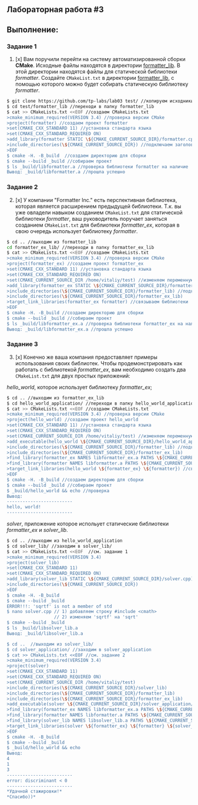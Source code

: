 ## Лабораторная работа #3

## Выполнение:

### Задание 1
1. [x] Вам поручили перейти на систему автоматизированной сборки **CMake**.
Исходные файлы находятся в директории [formatter_lib](formatter_lib).
В этой директории находятся файлы для статической библиотеки *formatter*.
Создайте `CMakeList.txt` в директории [formatter_lib](formatter_lib),
с помощью которого можно будет собирать статическую библиотеку *formatter*.
```sh
$ git clone https://github.com/tp-labs/lab03 test/ //копируем исходники в локальный репозиторий
$ cd test/formatter_lib //переходи в папку formatter_lib
$ cat >> CMakeLists.txt <<EOF //создаем CMakeLists.txt
>cmake_minimum_required(VERSION 3.4) //проверка версии CMake
>project(formatter) //создаем проект formatter
>set(CMAKE_CXX_STANDARD 11) //установка стандарта языка
>set(CMAKE_CXX_STANDARD_REQUIRED ON)
>add_library(formatter STATIC \${CMAKE_CURRENT_SOURCE_DIR}/formatter.cpp) //компилируем библиотеку formatter
>include_directories(\${CMAKE_CURRENT_SOURCE_DIR}) //подключаем заголовочные файлы
>EOF
$ cmake -H. -B_build  //создаем директорию для сборки
$ cmake --build _build //собираем проект
$ ls _build/libformatter.a //проверка библиотеки formatter на наличие
Вывод: _build/libformatter.a //прошла успешно
```

### Задание 2
2. [x] У компании "Formatter Inc." есть перспективная библиотека,
которая является расширением предыдущей библиотеки. Т.к. вы уже овладели
навыком созданием `CMakeList.txt` для статической библиотеки *formatter*, ваш 
руководитель поручает заняться созданием `CMakeList.txt` для библиотеки 
*formatter_ex*, которая в свою очередь использует библиотеку *formatter*.
```sh
$ cd .. //выходим из formatter_lib
cd formatter_ex_lib/ //переходи в папку formatter_ex_lib
$ cat >> CMakeLists.txt <<EOF //создаем CMakeLists.txt
>cmake_minimum_required(VERSION 3.4) //проверка версии CMake
>project(formatter_ex) //создаем проект formatter_ex
>set(CMAKE_CXX_STANDARD 11) //установка стандарта языка
>set(CMAKE_CXX_STANDARD_REQUIRED ON)
>set(CMAKE_CURRENT_SOURCE_DIR /home/vitaliy/test) //изменяем переменную CMAKE_CURRENT_SOURCE_DIR
>add_library(formatter_ex STATIC \${CMAKE_CURRENT_SOURCE_DIR}/formatter_ex_lib/formatter_ex.cpp) //компилируем библиотеку formatter_ex
>include_directories(\${CMAKE_CURRENT_SOURCE_DIR}/formatter_lib) //подключаем заголовочные файлы
>include_directories(\${CMAKE_CURRENT_SOURCE_DIR}/formatter_ex_lib)
>target_link_libraries(formatter_ex formatter) //связываем библиотеки
>EOF
$ cmake -H. -B_build //создаем директорию для сборки
$ cmake --build _build //собираем проект
$ ls _build/libformatter_ex.a //проверка библиотеки formatter_ex на наличие
Вывод: _build/libformatter_ex.a //прошла успешно
```

### Задание 3
3. [x]  Конечно же ваша компания предоставляет примеры использования своих библиотек.
Чтобы продемонстрировать как работать с библиотекой *formatter_ex*,
вам необходимо создать два `CMakeList.txt` для двух простых приложений:

*hello_world*, которое использует библиотеку *formatter_ex*;
```sh
$ cd .. //выходим из formatter_ex_lib
$ cd hello_world_application/ //переходи в папку hello_world_application
$ cat >> CMakeLists.txt <<EOF //создаем CMakeLists.txt
>cmake_minimum_required(VERSION 3.4) //проверка версии CMake
>project(hello_world) //создаем проект hello_world
>set(CMAKE_CXX_STANDARD 11) //установка стандарта языка
>set(CMAKE_CXX_STANDARD_REQUIRED ON)
>set(CMAKE_CURRENT_SOURCE_DIR /home/vitaliy/test) //изменяем переменную CMAKE_CURRENT_SOURCE_DIR
>add_executable(hello_world \${CMAKE_CURRENT_SOURCE_DIR}/hello_world_application/hello_world.cpp) //подключаем cpp
>include_directories(\${CMAKE_CURRENT_SOURCE_DIR}/formatter_lib) //подключаем заголовочные файлы
>include_directories(\${CMAKE_CURRENT_SOURCE_DIR}/formatter_ex_lib)
>find_library(formatter_ex NAMES libformatter_ex.a PATHS \${CMAKE_CURRENT_SOURCE_DIR}/formatter_ex_lib) //поиск библиотек formatter_ex
>find_library(formatter NAMES libformatter.a PATHS \${CMAKE_CURRENT_SOURCE_DIR}/formatter_lib) //и formatter
>target_link_libraries(hello_world \${formatter_ex} \${formatter}) //связываем библиотеки
>EOF
$ cmake -H. -B_build //создаем директорию для сборки
$ cmake --build _build //собираем проект
$ _build/hello_world && echo //проверка
Вывод:
-------------------------
hello, world!
-------------------------

```
*solver*, приложение которое испольует статические библиотеки *formatter_ex* и *solver_lib*.
```sh
$ cd .. //выходим из hello_world_application
$ cd solver_lib/ //заходим в solver_lib/
$ cat >> CMakeLists.txt <<EOF  //см. задание 1
>cmake_minimum_required(VERSION 3.4)
>project(solver_lib)
>set(CMAKE_CXX_STANDARD 11)
>set(CMAKE_CXX_STANDARD_REQUIRED ON)
>add_library(solver_lib STATIC \${CMAKE_CURRENT_SOURCE_DIR}/solver.cpp) 
>include_directories(\${CMAKE_CURRENT_SOURCE_DIR})
>EOF
$ cmake -H. -B_build
$ cmake --build _build
ERROR!!!: 'sqrtf' is not a member of std
$ nano solver.cpp // 1) добавляем строку #include <cmath>
                  // 2) изменяем 'sqrtf' на 'sqrt'
$ cmake --build _build
$ ls _build/libsolver_lib.a
Вывод: _build/libsolver_lib.a

$ cd ..  //выходим из solver_lib/
$ cd solver_application/ //заходим в solver_application
$ cat >> CMakeLists.txt <<EOF //см. задание 2
>cmake_minimum_required(VERSION 3.4)
>project(solver)
>set(CMAKE_CXX_STANDARD 11)
>set(CMAKE_CXX_STANDARD_REQUIRED ON)
>set(CMAKE_CURRENT_SOURCE_DIR /home/vitaliy/test)
>include_directories(\${CMAKE_CURRENT_SOURCE_DIR}/solver_lib) 
>include_directories(\${CMAKE_CURRENT_SOURCE_DIR}/formatter_lib)
>include_directories(\${CMAKE_CURRENT_SOURCE_DIR}/formatter_ex_lib)
>add_executable(solver \${CMAKE_CURRENT_SOURCE_DIR}/solver_application/equation.cpp)
>find_library(formatter_ex NAMES libformatter_ex.a PATHS \${CMAKE_CURRENT_SOURCE_DIR}/formatter_ex_lib/_build)
>find_library(formatter NAMES libformatter.a PATHS \${CMAKE_CURRENT_SOURCE_DIR}/formatter_lib/_build)
>find_library(solver_lib NAMES libsolver_lib.a PATHS \${CMAKE_CURRENT_SOURCE_DIR}/solver_lib/_build)
>target_link_libraries(solver \${formatter_ex} \${formatter} \${solver_lib})
>EOF
$ cmake -H. -B_build
$ cmake --build _build
$ _build/hello_world && echo
Вывод:
4
1
3
-------------------------
error: discriminant < 0
------------------------- 
*Удачной стажировки!*
*Спасибо))*
